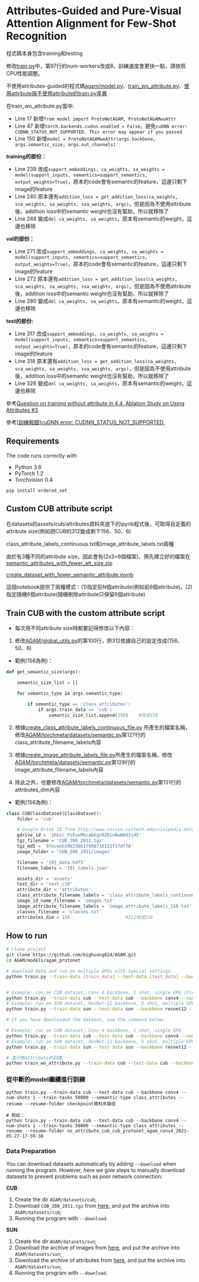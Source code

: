 # Attributes-Guided and Pure-Visual Attention Alignment for Few-Shot Recognition

程式碼本身包含training和testing

修改[train.py](https://github.com/e96031413/AGAM/blob/master/models/agam/train.py#L97)中，第97行的num-workers改成8，訓練速度會更快一點，請依照CPU性能調整。

不使用attributes-guided的程式碼[agam/model.py](https://github.com/e96031413/AGAM/blob/master/models/agam/model.py#L143)、[train_wo_attribute.py](https://github.com/e96031413/AGAM/blob/master/models/agam/train_wo_attribute.py)、[使用attribute與不使用attribute的train.py差異](https://www.diffchecker.com/sv6TWcM6)

在train_wo_attribute.py當中:
- Line 17 新增```from model import ProtoNetAGAM, ProtoNetAGAMwoAttr```
- Line 47 新增```torch.backends.cudnn.enabled = False```，避免```cuDNN error: CUDNN_STATUS_NOT_SUPPORTED. This error may appear if you passed```
- Line 150 新增```model = ProtoNetAGAMwoAttr(args.backbone, args.semantic_size, args.out_channels)```

**training的部份：**

- Line 239 改成```support_embeddings, ca_weights, sa_weights = model(support_inputs, semantics=support_semantics, output_weights=True)```，原本的code會有semantic的feature，這邊只剩下image的feature
- Line 240 原本還有```addition_loss = get_addition_loss(ca_weights, sca_weights, sa_weights, ssa_weights, args)```，但是因為不使用attribute後，addition loss中的semantic weight也沒有幫助，所以就移除了
- Line 248 變成```del ca_weights, sa_weights```，原本有semantic的weight，這邊也移除

**val的部份：**

- Line 271 改成```support_embeddings, ca_weights, sa_weights = model(support_inputs, semantics=support_semantics, output_weights=True)```，原本的code會有semantic的feature，這邊只剩下image的feature
- Line 272 原本還有```addition_loss = get_addition_loss(ca_weights, sca_weights, sa_weights, ssa_weights, args)```，但是因為不使用attribute後，addition loss中的semantic weight也沒有幫助，所以就移除了
- Line 280 變成```del ca_weights, sa_weights```，原本有semantic的weight，這邊也移除

**test的部份:**

- Line 317 改成```support_embeddings, ca_weights, sa_weights = model(support_inputs, semantics=support_semantics, output_weights=True)```，原本的code會有semantic的feature，這邊只剩下image的feature
- Line 318 原本還有```addition_loss = get_addition_loss(ca_weights, sca_weights, sa_weights, ssa_weights, args)```，但是因為不使用attribute後，addition loss中的semantic weight也沒有幫助，所以就移除了
- Line 326 變成```del ca_weights, sa_weights```，原本有semantic的weight，這邊也移除

參考[Question on training without attribute in 4.4. Ablation Study on Using Attributes #3](https://github.com/bighuang624/AGAM/issues/3)

參考[[訓練報錯]cuDNN error: CUDNN_STATUS_NOT_SUPPORTED.](https://blog.csdn.net/qq_22764813/article/details/108419648)


## Requirements

The code runs correctly with

* Python 3.6
* PyTorch 1.2
* Torchvision 0.4

```shell
pip install ordered_set
```

## Custom CUB attribute script

在datasets的assets/cub/attributes資料夾底下的ipynb程式後，可取得自定義的attribute size(例如把CUB的312變成剩下156、50、6)

class_attribute_labels_continuous.txt和image_attribute_labels.txt兩種

由於有3種不同的attribute size，因此會有(2x3=6個檔案)、預先建立好的檔案在[semantic_attributes_with_fewer_att_size.zip](https://github.com/e96031413/AGAM/blob/master/datasets/assets/cub/attributes/semantic_attributes_with_fewer_att_size.zip)

[create_dataset_with_fewer_semantic_attribute.ipynb](https://github.com/e96031413/AGAM/blob/master/datasets/assets/cub/attributes/create_dataset_with_fewer_semantic_attribute.ipynb)

這個notebook提供了兩種模式：(1)指定前N個attribute(例如前6個attribute)。(2)指定隨機6個attribute(隨機刪除attribute只保留6個attribute)

## Train CUB with the custom attribute script

* 每次用不同attribute size時都要記得修改以下內容：

1. 修改[AGAM/global_utils.py](https://github.com/e96031413/AGAM/blob/master/global_utils.py#L100)的第100行，把312依據自己的設定改成(156、50、6)

* 範例(156為例)：

```python
def get_semantic_size(args):

    semantic_size_list = []

    for semantic_type in args.semantic_type:

        if semantic_type == 'class_attributes':
            if args.train_data == 'cub':
                semantic_size_list.append(156)    #改成156
```

2. 根據[create_class_attribute_labels_continuous_file.py](https://github.com/e96031413/AGAM/blob/master/datasets/assets/cub/attributes/create_class_attribute_labels_continuous_file.py)
所產生的檔案名稱，修改[AGAM/torchmeta/datasets/semantic.py](https://github.com/e96031413/AGAM/blob/master/torchmeta/datasets/semantic.py#L127)第127行的class_attribute_filename_labels內容

3. 根據[create_image_attribute_labels_file.py](https://github.com/e96031413/AGAM/blob/master/datasets/assets/cub/attributes/create_image_attribute_labels_file.py)所產生的檔案名稱，修改[AGAM/torchmeta/datasets/semantic.py](https://github.com/e96031413/AGAM/blob/master/torchmeta/datasets/semantic.py#L129)第129行的image_attribute_filename_labels內容

4. 除此之外，也要修改[AGAM/torchmeta/datasets/semantic.py](https://github.com/e96031413/AGAM/blob/master/torchmeta/datasets/semantic.py#L131)第131行的attributes_dim內容

* 範例(156為例)：
```python
class CUBClassDataset(ClassDataset):
    folder = 'cub'

    # Google Drive ID from http://www.vision.caltech.edu/visipedia-data/CUB-200-2011/CUB_200_2011.tgz
    gdrive_id = '1hbzc_P1FuxMkcabkgn9ZKinBwW683j45'
    tgz_filename = 'CUB_200_2011.tgz'
    tgz_md5 = '97eceeb196236b17998738112f37df78'
    image_folder = 'CUB_200_2011/images'

    filename = '{0}_data.hdf5'
    filename_labels = '{0}_labels.json'

    assets_dir = 'assets'
    text_dir = 'text_c10'
    attribute_dir = 'attributes'
    class_attribute_filename_labels = 'class_attribute_labels_continuous_156.txt'  #改成156
    image_id_name_filename = 'images.txt'
    image_attribute_filename_labels = 'image_attribute_labels_156.txt'   #改成156
    classes_filename = 'classes.txt'
    attributes_dim = 156                     #312改成156
```

## How to run

```bash
# clone project
git clone https://github.com/bighuang624/AGAM.git
cd AGAM/models/agam_protonet

# download data and run on multiple GPUs with special settings
python train.py --train-data [train_data] --test-data [test_data] --backbone [backbone] --num-shots [num_shots] --train-tasks [train_tasks] --semantic-type [semantic_type] --multi-gpu --download


# Example: run on CUB dataset, Conv-4 backbone, 1 shot, single GPU (First time training with --download to get the dataset)
python train.py --train-data cub --test-data cub --backbone conv4 --num-shots 1 --train-tasks 50000 --semantic-type class_attributes --download
# Example: run on SUN dataset, ResNet-12 backbone, 5 shot, multiple GPUs (First time training with --download to get the dataset)
python train.py --train-data sun --test-data sun --backbone resnet12 --num-shots 5 --train-tasks 40000  --semantic-type image_attributes --multi-gpu --download

# If you have downloaded the dataset, use the command below:

# Example: run on CUB dataset, Conv-4 backbone, 1 shot, single GPU
python train.py --train-data cub --test-data cub --backbone conv4 --num-shots 1 --train-tasks 50000 --semantic-type class_attributes
# Example: run on SUN dataset, ResNet-12 backbone, 5 shot, multiple GPUs
python train.py --train-data sun --test-data sun --backbone resnet12 --num-shots 5 --train-tasks 40000  --semantic-type image_attributes --multi-gpu

# 進行無attribute的訓練
python train_wo_attribute.py --train-data cub --test-data cub --backbone conv4 --num-shots 1 --train-tasks 50000 --semantic-type class_attributes
```

### 從中斷的model繼續進行訓練
```
python train.py --train-data cub --test-data cub --backbone conv4 --num-shots 1 --train-tasks 50000 --semantic-type class_attributes --resume --resume-folder checkpoint資料夾路徑

# 例如：
python train.py --train-data cub --test-data cub --backbone conv4 --num-shots 1 --train-tasks 50000 --semantic-type class_attributes --resume --resume-folder no_attribute_cub_cub_protonet_agam_conv4_2021-05-27-17-59-38
```
### Data Preparation

You can download datasets automatically by adding `--download` when running the program. However, here we give steps to manually download datasets to prevent problems such as poor network connection:

**CUB**:

1. Create the dir `AGAM/datasets/cub`;
2. Download `CUB_200_2011.tgz` from [here](https://drive.google.com/file/d/1hbzc_P1FuxMkcabkgn9ZKinBwW683j45/view), and put the archive into `AGAM/datasets/cub`;
3. Running the program with `--download`.

**SUN**:

1. Create the dir `AGAM/datasets/sun`;
2. Download the archive of images from [here](http://cs.brown.edu/~gmpatter/Attributes/SUNAttributeDB_Images.tar.gz), and put the archive into `AGAM/datasets/sun`;
3. Download the archive of attributes from [here](http://cs.brown.edu/~gmpatter/Attributes/SUNAttributeDB.tar.gz), and put the archive into `AGAM/datasets/sun`;
4. Running the program with `--download`.
